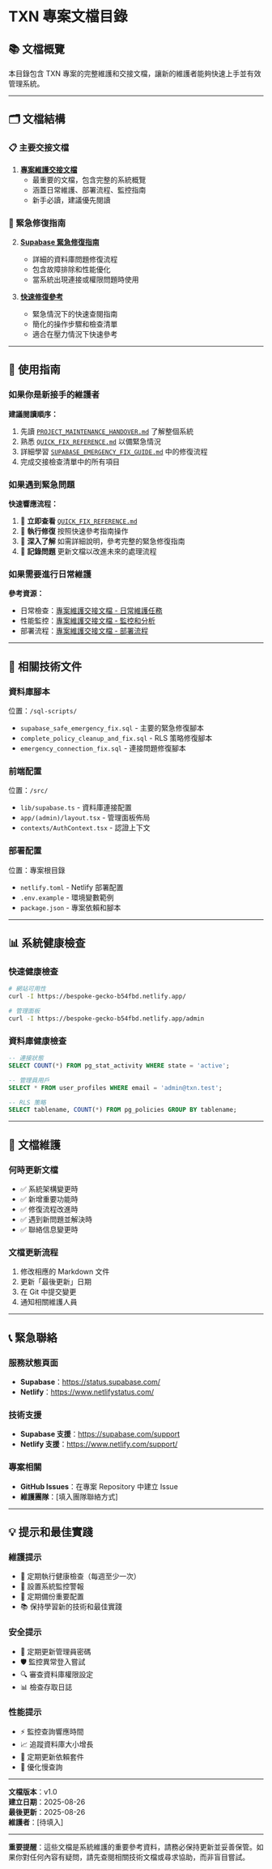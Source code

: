 # TXN 專案文檔目錄

## 📚 文檔概覽

本目錄包含 TXN 專案的完整維護和交接文檔，讓新的維護者能夠快速上手並有效管理系統。

---

## 🗂️ 文檔結構

### 📋 主要交接文檔
1. **[專案維護交接文檔](./PROJECT_MAINTENANCE_HANDOVER.md)**
   - 最重要的文檔，包含完整的系統概覽
   - 涵蓋日常維護、部署流程、監控指南
   - 新手必讀，建議優先閱讀

### 🚨 緊急修復指南
2. **[Supabase 緊急修復指南](./SUPABASE_EMERGENCY_FIX_GUIDE.md)**
   - 詳細的資料庫問題修復流程
   - 包含故障排除和性能優化
   - 當系統出現連接或權限問題時使用

3. **[快速修復參考](./QUICK_FIX_REFERENCE.md)**
   - 緊急情況下的快速查閱指南
   - 簡化的操作步驟和檢查清單
   - 適合在壓力情況下快速參考

---

## 🎯 使用指南

### 如果你是新接手的維護者
**建議閱讀順序：**
1. 先讀 [`PROJECT_MAINTENANCE_HANDOVER.md`](./PROJECT_MAINTENANCE_HANDOVER.md) 了解整個系統
2. 熟悉 [`QUICK_FIX_REFERENCE.md`](./QUICK_FIX_REFERENCE.md) 以備緊急情況
3. 詳細學習 [`SUPABASE_EMERGENCY_FIX_GUIDE.md`](./SUPABASE_EMERGENCY_FIX_GUIDE.md) 中的修復流程
4. 完成交接檢查清單中的所有項目

### 如果遇到緊急問題
**快速響應流程：**
1. 🚨 **立即查看** [`QUICK_FIX_REFERENCE.md`](./QUICK_FIX_REFERENCE.md)
2. 🔧 **執行修復** 按照快速參考指南操作
3. 📖 **深入了解** 如需詳細說明，參考完整的緊急修復指南
4. 📝 **記錄問題** 更新文檔以改進未來的處理流程

### 如果需要進行日常維護
**參考資源：**
- 日常檢查：[專案維護交接文檔 - 日常維護任務](./PROJECT_MAINTENANCE_HANDOVER.md#-日常維護任務)
- 性能監控：[專案維護交接文檔 - 監控和分析](./PROJECT_MAINTENANCE_HANDOVER.md#-監控和分析)
- 部署流程：[專案維護交接文檔 - 部署流程](./PROJECT_MAINTENANCE_HANDOVER.md#-部署流程)

---

## 🔧 相關技術文件

### 資料庫腳本
位置：`/sql-scripts/`
- `supabase_safe_emergency_fix.sql` - 主要的緊急修復腳本
- `complete_policy_cleanup_and_fix.sql` - RLS 策略修復腳本
- `emergency_connection_fix.sql` - 連接問題修復腳本

### 前端配置
位置：`/src/`
- `lib/supabase.ts` - 資料庫連接配置
- `app/(admin)/layout.tsx` - 管理面板佈局
- `contexts/AuthContext.tsx` - 認證上下文

### 部署配置
位置：專案根目錄
- `netlify.toml` - Netlify 部署配置
- `.env.example` - 環境變數範例
- `package.json` - 專案依賴和腳本

---

## 📊 系統健康檢查

### 快速健康檢查
```bash
# 網站可用性
curl -I https://bespoke-gecko-b54fbd.netlify.app/

# 管理面板
curl -I https://bespoke-gecko-b54fbd.netlify.app/admin
```

### 資料庫健康檢查
```sql
-- 連接狀態
SELECT COUNT(*) FROM pg_stat_activity WHERE state = 'active';

-- 管理員用戶
SELECT * FROM user_profiles WHERE email = 'admin@txn.test';

-- RLS 策略
SELECT tablename, COUNT(*) FROM pg_policies GROUP BY tablename;
```

---

## 🔄 文檔維護

### 何時更新文檔
- ✅ 系統架構變更時
- ✅ 新增重要功能時  
- ✅ 修復流程改進時
- ✅ 遇到新問題並解決時
- ✅ 聯絡信息變更時

### 文檔更新流程
1. 修改相應的 Markdown 文件
2. 更新「最後更新」日期
3. 在 Git 中提交變更
4. 通知相關維護人員

---

## 📞 緊急聯絡

### 服務狀態頁面
- **Supabase**：https://status.supabase.com/
- **Netlify**：https://www.netlifystatus.com/

### 技術支援
- **Supabase 支援**：https://supabase.com/support
- **Netlify 支援**：https://www.netlify.com/support/

### 專案相關
- **GitHub Issues**：在專案 Repository 中建立 Issue
- **維護團隊**：[填入團隊聯絡方式]

---

## 💡 提示和最佳實踐

### 維護提示
- 🔄 定期執行健康檢查（每週至少一次）
- 📱 設置系統監控警報
- 💾 定期備份重要配置
- 📚 保持學習新的技術和最佳實踐

### 安全提示
- 🔐 定期更新管理員密碼
- 🛡️ 監控異常登入嘗試
- 🔍 審查資料庫權限設定
- 📊 檢查存取日誌

### 性能提示
- ⚡ 監控查詢響應時間
- 📈 追蹤資料庫大小增長
- 🔧 定期更新依賴套件
- 🚀 優化慢查詢

---

**文檔版本**：v1.0  
**建立日期**：2025-08-26  
**最後更新**：2025-08-26  
**維護者**：[待填入]

---

**重要提醒**：這些文檔是系統維護的重要參考資料，請務必保持更新並妥善保管。如果你對任何內容有疑問，請先查閱相關技術文檔或尋求協助，而非盲目嘗試。